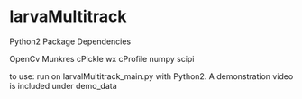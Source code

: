 # larvaMultitrack

Python2 Package Dependencies

OpenCv
Munkres
cPickle
wx
cProfile
numpy
scipi


to use:
run on larvalMultitrack_main.py with Python2. A demonstration video is included under demo_data
